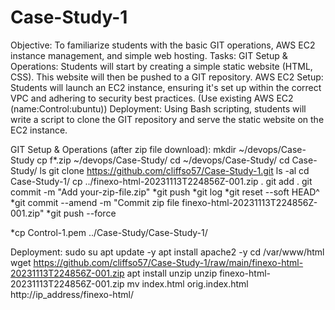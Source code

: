 # Case-Study-1
Objective: To familiarize students with the basic GIT operations, AWS EC2 instance management, and simple web hosting.
Tasks:
GIT Setup & Operations: Students will start by creating a simple static website (HTML, CSS). This website will then be pushed to a GIT repository.
AWS EC2 Setup: Students will launch an EC2 instance, ensuring it's set up within the correct VPC and adhering to security best practices. (Use existing AWS EC2 (name:Control:ubuntu))
Deployment: Using Bash scripting, students will write a script to clone the GIT repository and serve the static website on the EC2 instance.
  
GIT Setup & Operations (after zip file download):
  mkdir ~/devops/Case-Study
  cp f*.zip ~/devops/Case-Study/
  cd ~/devops/Case-Study/
  cd Case-Study/
  ls
  git clone https://github.com/cliffso57/Case-Study-1.git
  ls -al
  cd Case-Study-1/
  cp ../finexo-html-20231113T224856Z-001.zip .
  git add .
  git commit -m "Add your-zip-file.zip"
  *git push
  *git log
  *git reset --soft HEAD^
  *git commit --amend -m "Commit zip file finexo-html-20231113T224856Z-001.zip"
  *git push --force
  
  *cp Control-1.pem ../Case-Study/Case-Study-1/

Deployment:
  sudo su
  apt update -y
  apt install apache2 -y
  cd /var/www/html
  wget https://github.com/cliffso57/Case-Study-1/raw/main/finexo-html-20231113T224856Z-001.zip
  apt install unzip
  unzip finexo-html-20231113T224856Z-001.zip
  mv index.html orig.index.html
  http://ip_address/finexo-html/
